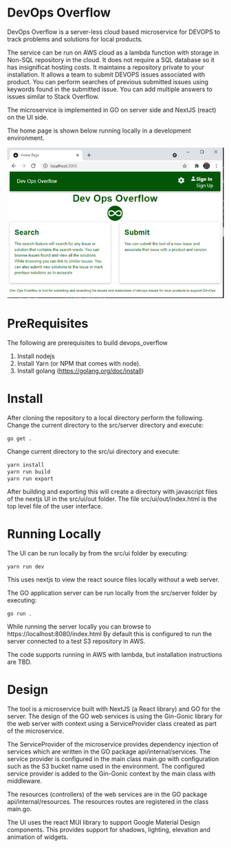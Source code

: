 # DevOps Overflow
DevOps Overflow is a server-less cloud based microservice for DEVOPS to track problems and solutions for local products.

The service can be run on AWS cloud as a lambda function with storage in Non-SQL repository
in the cloud. It does not require a SQL database so it has insignificat hosting costs.
It maintains a repository private to your installation. It allows a team to submit DEVOPS
issues associated with product. You can perform searches of previous submitted issues using
keywords found in the submitted issue. You can add multiple answers to issues similar to
Stack Overflow.

The microservice is implemented in GO on server side and NextJS (react) on the UI side.

The home page is shown below running locally in a development environment.

![alt text](home_page.png "Title")

# PreRequisites
The following are prerequisites to build devops_overflow
1. Install nodejs
2. Install Yarn (or NPM that comes with node).
3. Install golang (https://golang.org/doc/install)

# Install
After cloning the repository to a local directory perform the following.
Change the current directory to the src/server directory and execute:

    go get .

Change current directory to the src/ui directory and execute:

    yarn install
    yarn run build
    yarn run export

After building and exporting this will create a directory with javascript files of the nextjs UI in the src/ui/out folder. The file src/ui/out/index.html is the top level file
of the user interface. 

# Running Locally
The UI can be run locally by from the src/ui folder by executing:

    yarn run dev
This uses nextjs to view the react source files locally without a web server.

The GO application server can be run locally from the src/server folder by executing:

    go run .
While running the server locally you can browse to https://localhost:8080/index.html
By default this is configured to run the server connected to a test S3 repository in AWS.

The code supports running in AWS with lambda, but installation instructions are TBD.

# Design
The tool is a microservice built with NextJS (a React library) and GO for the server.
The design of the GO web services is using the Gin-Gonic library for the web server with context using a ServiceProvider class created as part of the microservice.

The ServiceProvider of the microservice provides dependency injection of services
which are written in the GO package api/internal/services.
The service provider is configured in the main class main.go with configuration such as the
S3 bucket name used in the environment. The configured service provider is added to
the Gin-Gonic context by the main class with middleware.

The resources (controllers) of the web services are in the GO package api/internal/resources.
The resources routes are registered in the class main.go.

The UI uses the react MUI library to support Google Material Design components.
This provides support for shadows, lighting, elevation and animation of
widgets.
